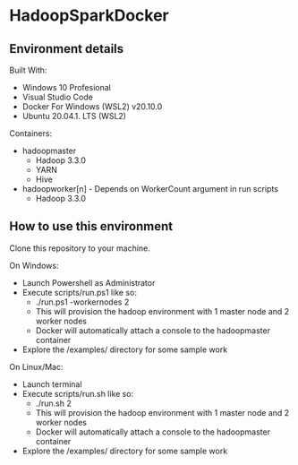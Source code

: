 # HadoopSparkDocker

## Environment details
Built With:
- Windows 10 Profesional
- Visual Studio Code
- Docker For Windows (WSL2) v20.10.0
- Ubuntu 20.04.1. LTS (WSL2)

Containers:
- hadoopmaster
    - Hadoop 3.3.0
    - YARN
    - Hive
- hadoopworker[n] - Depends on WorkerCount argument in run scripts
    - Hadoop 3.3.0

## How to use this environment
Clone this repository to your machine.

On Windows:
- Launch Powershell as Administrator
- Execute scripts/run.ps1 like so:
    - ./run.ps1 -workernodes 2 
    - This will provision the hadoop environment with 1 master node and 2 worker nodes
    - Docker will automatically attach a console to the hadoopmaster container
- Explore the /examples/ directory for some sample work

On Linux/Mac:
- Launch terminal
- Execute scripts/run.sh like so:
    - ./run.sh 2 
    - This will provision the hadoop environment with 1 master node and 2 worker nodes
    - Docker will automatically attach a console to the hadoopmaster container
- Explore the /examples/ directory for some sample work
